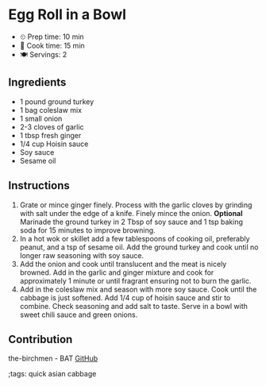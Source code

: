 # Egg Roll in a Bowl

- ⏲ Prep time: 10 min
- 🍳 Cook time: 15 min
- 🍽 Servings: 2

## Ingredients

- 1 pound ground turkey
- 1 bag coleslaw mix
- 1 small onion
- 2-3 cloves of garlic
- 1 tbsp fresh ginger
- 1/4 cup Hoisin sauce
- Soy sauce
- Sesame oil

## Instructions

1. Grate or mince ginger finely. Process with the garlic cloves by grinding with salt under the edge of a knife. Finely mince the onion. **Optional** Marinade the ground turkey in 2 Tbsp of soy sauce and 1 tsp baking soda for 15 minutes to improve browning.
2. In a hot wok or skillet add a few tablespoons of cooking oil, preferably peanut, and a tsp of sesame oil. Add the ground turkey and cook until no longer raw seasoning with soy sauce.
3. Add the onion and cook until translucent and the meat is nicely browned. Add in the garlic and ginger mixture and cook for approximately 1 minute or until fragrant ensuring not to burn the garlic.
4. Add in the coleslaw mix and season with more soy sauce. Cook until the cabbage is just softened. Add 1/4 cup of hoisin sauce and stir to combine. Check seasoning and add salt to taste. Serve in a bowl with sweet chili sauce and green onions.

## Contribution

the-birchmen - BAT [GitHub](https://github.com/the-birchmen/)

;tags: quick asian cabbage
